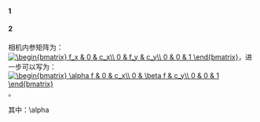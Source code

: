 #### 1

#### 2
相机内参矩阵为：<a href="https://www.codecogs.com/eqnedit.php?latex=\begin{bmatrix}&space;f_x&space;&&space;0&space;&&space;c_x\\&space;0&space;&&space;f_y&space;&&space;c_y\\&space;0&space;&&space;0&space;&&space;1&space;\end{bmatrix}" target="_blank"><img src="https://latex.codecogs.com/gif.latex?\begin{bmatrix}&space;f_x&space;&&space;0&space;&&space;c_x\\&space;0&space;&&space;f_y&space;&&space;c_y\\&space;0&space;&&space;0&space;&&space;1&space;\end{bmatrix}" title="\begin{bmatrix} f_x & 0 & c_x\\ 0 & f_y & c_y\\ 0 & 0 & 1 \end{bmatrix}" /></a>，进一步可以写为：<a href="https://www.codecogs.com/eqnedit.php?latex=\begin{bmatrix}&space;\alpha&space;f&space;&&space;0&space;&&space;c_x\\&space;0&space;&&space;\beta&space;f&space;&&space;c_y\\&space;0&space;&&space;0&space;&&space;1&space;\end{bmatrix}" target="_blank"><img src="https://latex.codecogs.com/gif.latex?\begin{bmatrix}&space;\alpha&space;f&space;&&space;0&space;&&space;c_x\\&space;0&space;&&space;\beta&space;f&space;&&space;c_y\\&space;0&space;&&space;0&space;&&space;1&space;\end{bmatrix}" title="\begin{bmatrix} \alpha f & 0 & c_x\\ 0 & \beta f & c_y\\ 0 & 0 & 1 \end{bmatrix}" /></a>。

其中：\alpha
